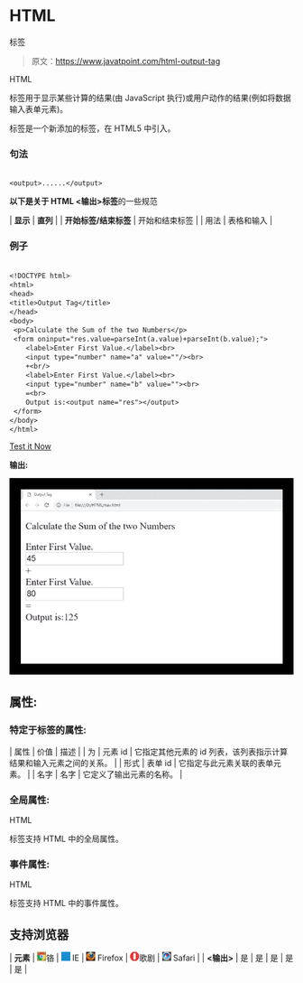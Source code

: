 # HTML

<output>标签</output>

> 原文：<https://www.javatpoint.com/html-output-tag>

HTML

<output>标签用于显示某些计算的结果(由 JavaScript 执行)或用户动作的结果(例如将数据输入表单元素)。</output>

<output>标签是一个新添加的标签，在 HTML5 中引入。</output>

### 句法

```

<output>......</output>

```

**以下是关于 HTML <输出>标签**的一些规范

| **显示** | **直列** |
| **开始标签/结束标签** | 开始和结束标签 |
| 用法 | 表格和输入 |

### 例子

```

<!DOCTYPE html>
<html>
<head>
<title>Output Tag</title>
</head>
<body>
 <p>Calculate the Sum of the two Numbers</p>
 <form oninput="res.value=parseInt(a.value)+parseInt(b.value);">
 	<label>Enter First Value.</label><br>
 	<input type="number" name="a" value=""/><br>
 	+<br/>
 	<label>Enter First Value.</label><br> 
 	<input type="number" name="b" value=""><br>
 	=<br>
 	Output is:<output name="res"></output>
 </form>
</body>
</html>

```

[Test it Now](https://www.javatpoint.com/oprweb/test.jsp?filename=htmloutputtag)

**输出:**

![HTML output tag](img/9ba7d1cc4fbf8e17e688cb422496f45d.png)

## 属性:

### 特定于标签的属性:

| 属性 | 价值 | 描述 |
| 为 | 元素 id | 它指定其他元素的 id 列表，该列表指示计算结果和输入元素之间的关系。 |
| 形式 | 表单 id | 它指定与此元素关联的表单元素。 |
| 名字 | 名字 | 它定义了输出元素的名称。 |

### 全局属性:

HTML

<output>标签支持 HTML 中的全局属性。</output>

### 事件属性:

HTML

<output>标签支持 HTML 中的事件属性。</output>

## 支持浏览器

| **元素** | ![chrome browser](img/4fbdc93dc2016c5049ed108e7318df19.png)铬 | ![ie browser](img/83dd23df1fe8373fd5bf054b2c1dd88b.png) IE | ![firefox browser](img/4f001fff393888a8a807ed29b28145d1.png) Firefox | ![opera browser](img/6cad4a592cc69a052056a0577b4aac65.png)歌剧 | ![safari browser](img/a0f6a9711a92203c5dc5c127fe9c9fca.png) Safari |
| **<输出>** | 是 | 是 | 是 | 是 | 是 |